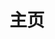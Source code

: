---
home: true
icon: house
title: 主页
heroImage: /assets/images/cover1.jpg
heroText: scrazy_akai的博客
heroFullScreen: true
tagline: "功名富贵笑谈中，回首一场春梦"
features:
  - title: 独立项目
    icon: "folder-open"
    details: 记录我开发的独立项目，包括项目介绍、实现思路和技术栈。
    link: /project/
  - title: 算法学习
    icon: "lightbulb"
    details: 整理和分享我在学习算法过程中的笔记、解题思路和代码实现。
    link: /algorithm/
  - title: 技术杂谈
    icon: "comment-dots"
    details: 分享一些技术心得、踩坑记录以及对不同技术的思考和见解。
    link: /posts/
footer: 随心而动
---